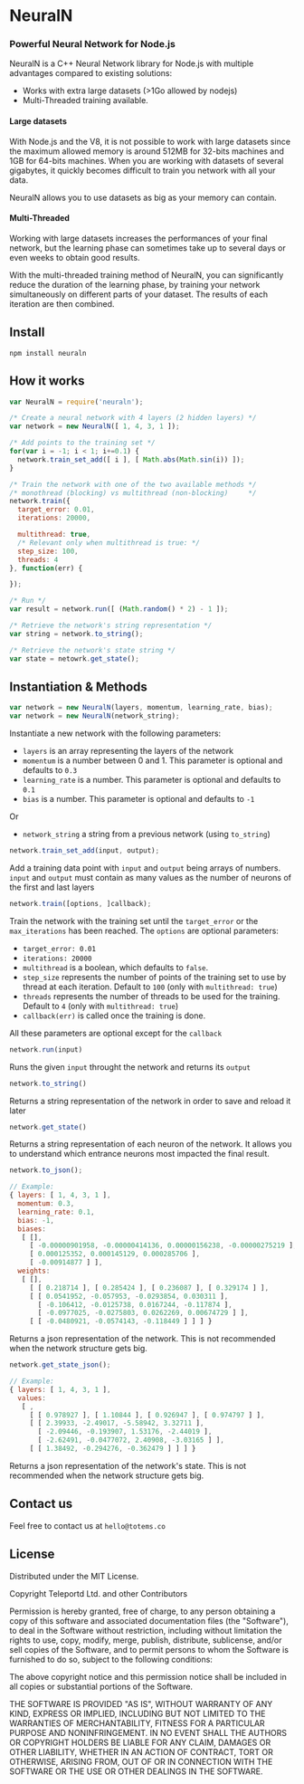 # NeuralN
### Powerful Neural Network for Node.js

NeuralN is a C++ Neural Network library for Node.js with multiple advantages
compared to existing solutions:
  - Works with extra large datasets (>1Go allowed by nodejs)
  - Multi-Threaded training available.

#### Large datasets

With Node.js and the V8, it is not possible to work with large datasets since
the maximum allowed memory is around 512MB for 32-bits machines and 1GB for
64-bits machines. When you are working with datasets of several gigabytes, it
quickly becomes difficult to train you network with all your data.

NeuralN allows you to use datasets as big as your memory can contain.

#### Multi-Threaded

Working with large datasets increases the performances of your final network,
but the learning phase can sometimes take up to several days or even weeks to
obtain good results.

With the multi-threaded training method of NeuralN, you can significantly reduce
the duration of the learning phase, by training your network simultaneously on
different parts of your dataset. The results of each iteration are then combined.

## Install

```
npm install neuraln
```

## How it works

```javascript
var NeuralN = require('neuraln');

/* Create a neural network with 4 layers (2 hidden layers) */
var network = new NeuralN([ 1, 4, 3, 1 ]);

/* Add points to the training set */
for(var i = -1; i < 1; i+=0.1) {
  network.train_set_add([ i ], [ Math.abs(Math.sin(i)) ]);
}

/* Train the network with one of the two available methods */
/* monothread (blocking) vs multithread (non-blocking)     */
network.train({
  target_error: 0.01,
  iterations: 20000,

  multithread: true,
  /* Relevant only when multithread is true: */
  step_size: 100,
  threads: 4
}, function(err) {

});

/* Run */
var result = network.run([ (Math.random() * 2) - 1 ]);

/* Retrieve the network's string representation */
var string = network.to_string();

/* Retrieve the network's state string */
var state = netowrk.get_state();
```

## Instantiation & Methods

```javascript
var network = new NeuralN(layers, momentum, learning_rate, bias);
var network = new NeuralN(network_string);
```

Instantiate a new network with the following parameters:
- `layers` is an array representing the layers of the network
- `momentum` is a number between 0 and 1. This parameter is optional and defaults to `0.3`
- `learning_rate` is a number. This parameter is optional and defaults to `0.1`
- `bias` is a number. This parameter is optional and defaults to `-1`

Or

- `network_string` a string from a previous network (using `to_string`)

```javascript
network.train_set_add(input, output);
```

Add a training data point with `input` and `output` being arrays of numbers.
`input` and `output` must contain as many values as the number of neurons of the
first and last layers

```javascript
network.train([options, ]callback);
```

Train the network with the training set until the `target_error` or the
`max_iterations` has been reached. The `options` are optional parameters:
- `target_error: 0.01`
- `iterations: 20000`
- `multithread` is a boolean, which defaults to `false`.
- `step_size` represents the number of points of the training set to use by
thread at each iteration. Default to `100` (only with `multithread: true`)
- `threads` represents the number of threads to be used for the training.
Default to `4`  (only with `multithread: true`)
- `callback(err)` is called once the training is done.

All these parameters are optional except for the `callback`

```javascript
network.run(input)
```

Runs the given `input` throught the network and returns its `output`

```javascript
network.to_string()
```

Returns a string representation of the network in order to save and reload it
later

```javascript
network.get_state()
```

Returns a string representation of each neuron of the network. It allows you to
understand which entrance neurons most impacted the final result.

```javascript
network.to_json();

// Example:
{ layers: [ 1, 4, 3, 1 ],
  momentum: 0.3,
  learning_rate: 0.1,
  bias: -1,
  biases:
   [ [],
     [ -0.00000901958, -0.00000414136, 0.00000156238, -0.00000275219 ],
     [ 0.000125352, 0.000145129, 0.000285706 ],
     [ -0.00914877 ] ],
  weights:
   [ [],
     [ [ 0.218714 ], [ 0.285424 ], [ 0.236087 ], [ 0.329174 ] ],
     [ [ 0.0541952, -0.057953, -0.0293854, 0.030311 ],
       [ -0.106412, -0.0125738, 0.0167244, -0.117874 ],
       [ -0.0977025, -0.0275803, 0.0262269, 0.00674729 ] ],
     [ [ -0.0480921, -0.0574143, -0.118449 ] ] ] }
```

Returns a json representation of the network. This is not recommended when the
network structure gets big.

```javascript
network.get_state_json();

// Example:
{ layers: [ 1, 4, 3, 1 ],
  values:
   [ ,
     [ [ 0.978927 ], [ 1.10844 ], [ 0.926947 ], [ 0.974797 ] ],
     [ [ 2.39933, -2.49017, -5.58942, 3.32711 ],
       [ -2.09446, -0.193907, 1.53176, -2.44019 ],
       [ -2.62491, -0.0477072, 2.40908, -3.03165 ] ],
     [ [ 1.38492, -0.294276, -0.362479 ] ] ] }
```

Returns a json representation of the network's state. This is not recommended
when the network structure gets big.

## Contact us

Feel free to contact us at `hello@totems.co`

## License

Distributed under the MIT License.

Copyright Teleportd Ltd. and other Contributors

Permission is hereby granted, free of charge, to any person obtaining a copy of this software and associated documentation files (the "Software"), to deal in the Software without restriction, including without limitation the rights to use, copy, modify, merge, publish, distribute, sublicense, and/or sell copies of the Software, and to permit persons to whom the Software is furnished to do so, subject to the following conditions:

The above copyright notice and this permission notice shall be included in all copies or substantial portions of the Software.

THE SOFTWARE IS PROVIDED "AS IS", WITHOUT WARRANTY OF ANY KIND, EXPRESS OR IMPLIED, INCLUDING BUT NOT LIMITED TO THE WARRANTIES OF MERCHANTABILITY, FITNESS FOR A PARTICULAR PURPOSE AND NONINFRINGEMENT. IN NO EVENT SHALL THE AUTHORS OR COPYRIGHT HOLDERS BE LIABLE FOR ANY CLAIM, DAMAGES OR OTHER LIABILITY, WHETHER IN AN ACTION OF CONTRACT, TORT OR OTHERWISE, ARISING FROM, OUT OF OR IN CONNECTION WITH THE SOFTWARE OR THE USE OR OTHER DEALINGS IN THE SOFTWARE.
